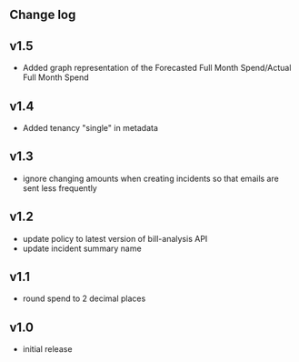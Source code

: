 Change log
----------

v1.5
----

- Added graph representation of the Forecasted Full Month Spend/Actual Full Month Spend

v1.4
----

- Added tenancy "single" in metadata

v1.3
----

- ignore changing amounts when creating incidents so that emails are sent less frequently

v1.2
----

- update policy to latest version of bill-analysis API
- update incident summary name

v1.1
----

- round spend to 2 decimal places

v1.0
----

- initial release